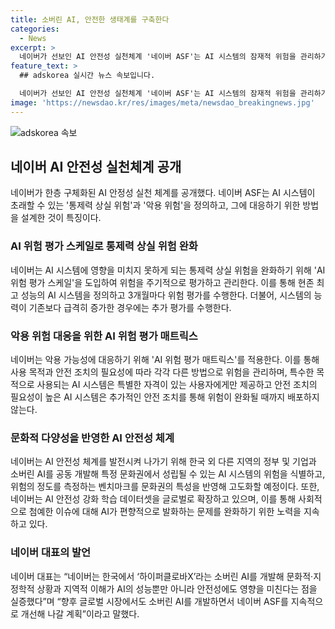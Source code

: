 ```yaml
---
title: 소버린 AI, 안전한 생태계를 구축한다
categories:
  - News
excerpt: >
  네이버가 선보인 AI 안전성 실천체계 '네이버 ASF'는 AI 시스템의 잠재적 위험을 관리하기 위한 새로운 방안을 공개했다. 이 체계는 '통제력 상실 위험'과 '악용 위험'을 정의하고, 각각의 위험에 대응하는 방법을 설계했다. 특히, AI 위험을 주기적으로 평가하고 관리하는 'AI 위험 평가 스케일'과 'AI 위험 평가 매트릭스'를 도입하여 안전 조치의 필요성에 따라 다양한 방법으로 위험을 관리한다. 또한, 문화적 다양성을 고려한 AI 안전성 체계를 구축하고, 한국어를 기반으로 한 AI 안전성 강화 학습 데이터셋을 글로벌로 확장하는 노력을 기울일 예정이다. Neople에서 속삭이는 대학원생
feature_text: >
  ## adskorea 실시간 뉴스 속보입니다.

  네이버가 선보인 AI 안전성 실천체계 '네이버 ASF'는 AI 시스템의 잠재적 위험을 관리하기 위한 새로운 방안을 공개했다. 이 체계는 '통제력 상실 위험'과 '악용 위험'을 정의하고, 각각의 위험에 대응하는 방법을 설계했다. 특히, AI 위험을 주기적으로 평가하고 관리하는 'AI 위험 평가 스케일'과 'AI 위험 평가 매트릭스'를 도입하여 안전 조치의 필요성에 따라 다양한 방법으로 위험을 관리한다. 또한, 문화적 다양성을 고려한 AI 안전성 체계를 구축하고, 한국어를 기반으로 한 AI 안전성 강화 학습 데이터셋을 글로벌로 확장하는 노력을 기울일 예정이다. Neople에서 속삭이는 대학원생
image: 'https://newsdao.kr/res/images/meta/newsdao_breakingnews.jpg'
---
```

![adskorea 속보](https://newsdao.kr/res/images/meta/newsdao_breakingnews.jpg)

<h2 data-ke-size="size26">네이버 AI 안전성 실천체계 공개</h2>

<p data-ke-size="size16">네이버가 한층 구체화된 AI 안정성 실천 체계를 공개했다. 네이버 ASF는 AI 시스템이 초래할 수 있는 '통제력 상실 위험'과 '악용 위험'을 정의하고, 그에 대응하기 위한 방법을 설계한 것이 특징이다.</p>

<h3 data-ke-size="size24">AI 위험 평가 스케일로 통제력 상실 위험 완화</h3>

<p data-ke-size="size16">네이버는 AI 시스템에 영향을 미치지 못하게 되는 통제력 상실 위험을 완화하기 위해 'AI 위험 평가 스케일'을 도입하여 위험을 주기적으로 평가하고 관리한다. 이를 통해 현존 최고 성능의 AI 시스템을 정의하고 3개월마다 위험 평가를 수행한다. 더불어, 시스템의 능력이 기존보다 급격히 증가한 경우에는 추가 평가를 수행한다.</p>

<h3 data-ke-size="size24">악용 위험 대응을 위한 AI 위험 평가 매트릭스</h3>

<p data-ke-size="size16">네이버는 악용 가능성에 대응하기 위해 'AI 위험 평가 매트릭스'를 적용한다. 이를 통해 사용 목적과 안전 조치의 필요성에 따라 각각 다른 방법으로 위험을 관리하며, 특수한 목적으로 사용되는 AI 시스템은 특별한 자격이 있는 사용자에게만 제공하고 안전 조치의 필요성이 높은 AI 시스템은 추가적인 안전 조치를 통해 위험이 완화될 때까지 배포하지 않는다.</p>

<h3 data-ke-size="size24">문화적 다양성을 반영한 AI 안전성 체계</h3>

<p data-ke-size="size16">네이버는 AI 안전성 체계를 발전시켜 나가기 위해 한국 외 다른 지역의 정부 및 기업과 소버린 AI를 공동 개발해 특정 문화권에서 성립될 수 있는 AI 시스템의 위험을 식별하고, 위험의 정도를 측정하는 벤치마크를 문화권의 특성을 반영해 고도화할 예정이다. 또한, 네이버는 AI 안전성 강화 학습 데이터셋을 글로벌로 확장하고 있으며, 이를 통해 사회적으로 첨예한 이슈에 대해 AI가 편향적으로 발화하는 문제를 완화하기 위한 노력을 지속하고 있다.</p>

<h3 data-ke-size="size24">네이버 대표의 발언</h3>

<p data-ke-size="size16">네이버 대표는 “네이버는 한국에서 ‘하이퍼클로바X’라는 소버린 AI를 개발해 문화적·지정학적 상황과 지역적 이해가 AI의 성능뿐만 아니라 안전성에도 영향을 미친다는 점을 실증했다”며 “향후 글로벌 시장에서도 소버린 AI를 개발하면서 네이버 ASF를 지속적으로 개선해 나갈 계획”이라고 말했다.</p>


